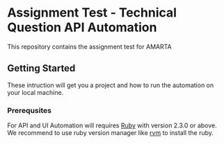 # Assignment Test - Technical Question API Automation
This repository contains the assignment test for AMARTA

## Getting Started
These intruction will get you a project and how to run the automation on your local machine.

### Prerequsites
For API and UI Automation will requires [Ruby](https://www.ruby-lang.org/en/) with version 2.3.0 or above. We recommend to use ruby version manager like [rvm](https://rvm.io/) to install the ruby.